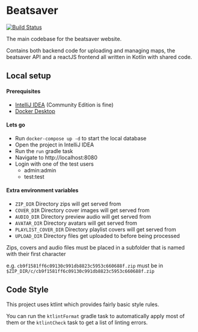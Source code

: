 # Beatsaver

[![Build Status](https://jenkins.kirkstall.top-cat.me/buildStatus/icon?job=Main)](https://jenkins.kirkstall.top-cat.me/view/Beatsaver/job/Main/)

The main codebase for the beatsaver website.

Contains both backend code for uploading and managing maps, the beatsaver API and a reactJS frontend all written in Kotlin with shared code.

## Local setup

#### Prerequisites
- [IntelliJ IDEA](https://www.jetbrains.com/idea/download/) (Community Edition is fine)
- [Docker Desktop](https://www.docker.com/products/docker-desktop)

#### Lets go
- Run `docker-compose up -d` to start the local database
- Open the project in IntelliJ IDEA
- Run the `run` gradle task
- Navigate to http://localhost:8080
- Login with one of the test users
  - admin:admin
  - test:test

#### Extra environment variables
- `ZIP_DIR` Directory zips will get served from
- `COVER_DIR` Directory cover images will get served from
- `AUDIO_DIR` Directory preview audio will get served from
- `AVATAR_DIR` Directory avatars will get served from
- `PLAYLIST_COVER_DIR` Directory playlist covers will get served from
- `UPLOAD_DIR` Directory files get uploaded to before being processed

Zips, covers and audio files must be placed in a subfolder that is named with their first character

e.g. `cb9f1581ff6c09130c991db8823c5953c660688f.zip` must be in `$ZIP_DIR/c/cb9f1581ff6c09130c991db8823c5953c660688f.zip`

## Code Style

This project uses ktlint which provides fairly basic style rules.

You can run the `ktlintFormat` gradle task to automatically apply most of them or the `ktlintCheck` task to get a list of linting errors.